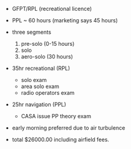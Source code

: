 * GFPT/RPL (recreational licence)

* PPL ~ 60 hours (marketing says 45 hours)


* three segments
  1. pre-solo (0-15 hours)
  2. solo 
  3. aero-solo (30 hours)

* 35hr recreational (RPL)
  * solo exam
  * area solo exam
  * radio operators exam

* 25hr navigation (PPL)
  * CASA issue PP theory exam

* early morning preferred due to air turbulence

* total $26000.00 including airfield fees.
